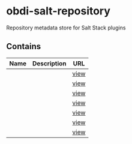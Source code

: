 # obdi-salt-repository
Repository metadata store for Salt Stack plugins

## Contains
|        Name          |                     Description                                  |        URL              |
|----------------------|------------------------------------------------------------------|-------------------------|
|  |    | [view]() |
|  |    | [view]() |
|  |    | [view]() |
|  |    | [view]() |
|  |    | [view]() |
|  |    | [view]() |
|  |    | [view]() |
